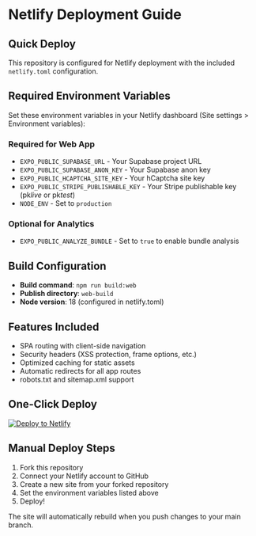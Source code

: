 # Netlify Deployment Guide

## Quick Deploy

This repository is configured for Netlify deployment with the included `netlify.toml` configuration.

## Required Environment Variables

Set these environment variables in your Netlify dashboard (Site settings > Environment variables):

### Required for Web App

- `EXPO_PUBLIC_SUPABASE_URL` - Your Supabase project URL
- `EXPO_PUBLIC_SUPABASE_ANON_KEY` - Your Supabase anon key
- `EXPO_PUBLIC_HCAPTCHA_SITE_KEY` - Your hCaptcha site key
- `EXPO_PUBLIC_STRIPE_PUBLISHABLE_KEY` - Your Stripe publishable key (pk*live* or pk*test*)
- `NODE_ENV` - Set to `production`

### Optional for Analytics

- `EXPO_PUBLIC_ANALYZE_BUNDLE` - Set to `true` to enable bundle analysis

## Build Configuration

- **Build command**: `npm run build:web`
- **Publish directory**: `web-build`
- **Node version**: 18 (configured in netlify.toml)

## Features Included

- SPA routing with client-side navigation
- Security headers (XSS protection, frame options, etc.)
- Optimized caching for static assets
- Automatic redirects for all app routes
- robots.txt and sitemap.xml support

## One-Click Deploy

[![Deploy to Netlify](https://www.netlify.com/img/deploy/button.svg)](https://app.netlify.com/start/deploy?repository=https://github.com/your-username/synapse)

## Manual Deploy Steps

1. Fork this repository
2. Connect your Netlify account to GitHub
3. Create a new site from your forked repository
4. Set the environment variables listed above
5. Deploy!

The site will automatically rebuild when you push changes to your main branch.
